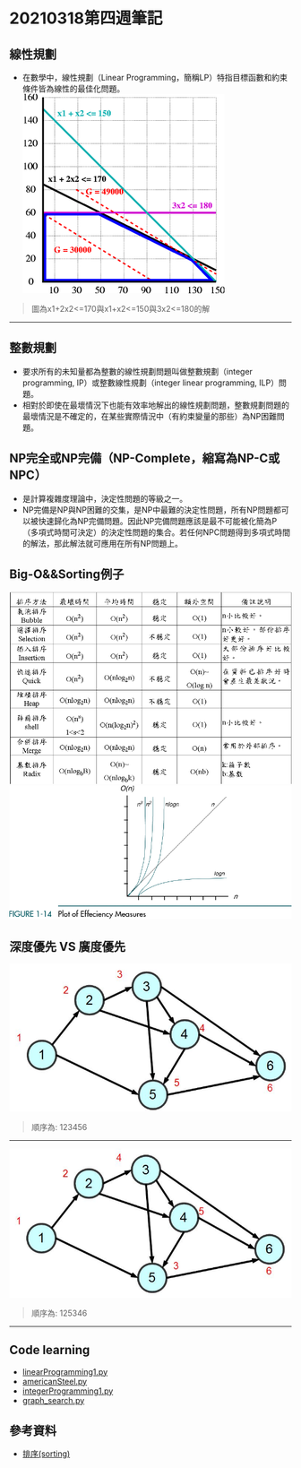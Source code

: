 # 20210318第四週筆記
## 線性規劃
* 在數學中，線性規劃（Linear Programming，簡稱LP）特指目標函數和約束條件皆為線性的最佳化問題。
![linear-programing](https://github.com/cycyucheng1010/ai109b/blob/main/Note/360px-Linear_programming_polytope.png)
> 圖為x1+2x2<=170與x1+x2<=150與3x2<=180的解
---
## 整數規劃
* 要求所有的未知量都為整數的線性規劃問題叫做整數規劃（integer programming, IP）或整數線性規劃（integer linear programming, ILP）問題。
* 相對於即使在最壞情況下也能有效率地解出的線性規劃問題，整數規劃問題的最壞情況是不確定的，在某些實際情況中（有約束變量的那些）為NP困難問題。
## NP完全或NP完備（NP-Complete，縮寫為NP-C或NPC）
* 是計算複雜度理論中，決定性問題的等級之一。
* NP完備是NP與NP困難的交集，是NP中最難的決定性問題，所有NP問題都可以被快速歸化為NP完備問題。因此NP完備問題應該是最不可能被化簡為P（多項式時間可決定）的決定性問題的集合。若任何NPC問題得到多項式時間的解法，那此解法就可應用在所有NP問題上。
## Big-O&&Sorting例子
![sorting](https://github.com/cycyucheng1010/ai109b/blob/main/Note/sort20210321.PNG)
![big-o](https://github.com/cycyucheng1010/ai109b/blob/main/Note/Big-o.png)
## 深度優先 VS 廣度優先 
![深度優先](https://github.com/cycyucheng1010/ai109b/blob/main/Note/deepfirst.jpg)
> 順序為: 123456
---
![廣度優先](https://github.com/cycyucheng1010/ai109b/blob/main/Note/breadth.jpg)
> 順序為: 125346
---
## Code learning
* [linearProgramming1.py](https://gitlab.com/ccc109/ai/-/blob/master/02-optimize/04-linearProgramming/linearProgramming1.py)
* [americanSteel.py](https://gitlab.com/ccc109/ai/-/blob/master/02-optimize/04-linearProgramming/americanSteel.py)
* [integerProgramming1.py](https://gitlab.com/ccc109/ai/-/blob/master/02-optimize/05-integerProgramming/integerProgramming1.py)
* [graph_search.py](https://gitlab.com/ccc109/ai/-/blob/master/03-search/02-search/graph_search.py)
## 參考資料
* [排序(sorting)](http://spaces.isu.edu.tw/upload/18833/3/web/sorting.htm)
